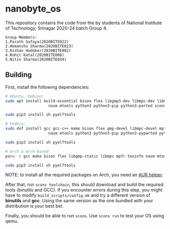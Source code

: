 # nanobyte_os
This repository contains the code from the by students of National Institute of Technology, Srinagar 2020-24 batch Group 4.
```
Group Members:
1.Parath Safaya(2020BITE022)
2.Hemanshu Sharma(2020BITE023)
3.Rishav Hodoker(2020BITE082)
4.Rohit Katal(2020BITE008)
5.Nitin Sharma(2020BITE034)
```

## Building

First, install the following dependencies:

```sh
# Ubuntu, Debian:
sudo apt install build-essential bison flex libgmp3-dev libmpc-dev libmpfr-dev texinfo wget \
                   nasm mtools python3 python3-pip python3-parted scons dosfstools libguestfs-tools qemu-system-x86

sudo pip3 install sh pyelftools

# Fedora:
sudo dnf install gcc gcc-c++ make bison flex gmp-devel libmpc-devel mpfr-devel texinfo wget \
                   nasm mtools python3 python3-pip python3-pyparted python3-scons dosfstools guestfs-tools qemu-system-x86

sudo pip3 install sh pyelftools

# Arch & Arch-based:
paru -S gcc make bison flex libgmp-static libmpc mpfr texinfo nasm mtools qemu-system-x86 python3 python3-scons

sudo pip3 install sh pyelftools
```
NOTE: to install all the required packages on Arch, you need an [AUR helper](https://wiki.archlinux.org/title/AUR_helpers).

After that, run `scons toolchain`, this should download and build the required tools (binutils and GCC). If you encounter errors during this step, you might have to modify `build_scripts/config.mk` and try a different version of **binutils** and **gcc**. Using the same version as the one bundled with your distribution is your best bet.

Finally, you should be able to run `scons`. Use `scons run` to test your OS using qemu.

